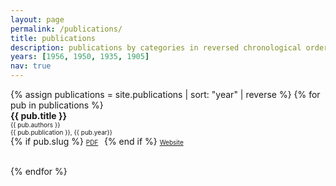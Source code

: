 ```yaml
---
layout: page
permalink: /publications/
title: publications
description: publications by categories in reversed chronological order.
years: [1956, 1950, 1935, 1905]
nav: true
---
```


<div class="publications">
<div style = 'margin-right;'>
{% assign publications = site.publications | sort: "year" | reverse %}
{% for pub in publications %}
<div class="pubitem">
  <div class="pubtitle">
    <b>{{ pub.title }}</b>
  </div>
  <div class="pubauthors">
    <font size="-2">{{ pub.authors }}</font>
  </div>
  <div class="pubinfo">
    <font size="-2">{{ pub.publication }}, {{ pub.year}}</font>
  </div>
  <div class="publinks">
  {% if pub.slug %}
    <font size="-2"><a href="/assets/pdf/{{pub.slug}}"><i class="far fa-file-pdf"></i> PDF</a>&nbsp;&nbsp;</font>
  {% end if %}
    <font size="-2"><a href="{{pub.url}}"><i class="fas fa-link"></i> Website </a></font>

  </div>
  <br>
</div>

{% endfor %}
